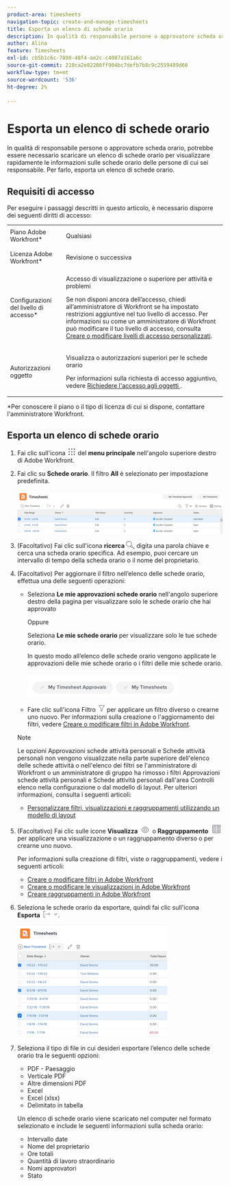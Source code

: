 ```yaml
---
product-area: timesheets
navigation-topic: create-and-manage-timesheets
title: Esporta un elenco di schede orario
description: In qualità di responsabile persone o approvatore scheda orario, potrebbe essere necessario scaricare un elenco di schede orario per visualizzare rapidamente le informazioni sulle schede orario delle persone di cui sei responsabile. Per farlo, esporta un elenco di schede orario.
author: Alina
feature: Timesheets
exl-id: cb5b1c6c-7800-48f4-ae2c-c4007a161a6c
source-git-commit: 210ca2e82286ff904bc7defb7b8c9c2559489d66
workflow-type: tm+mt
source-wordcount: '536'
ht-degree: 2%

---
```


# Esporta un elenco di schede orario

In qualità di responsabile persone o approvatore scheda orario, potrebbe essere necessario scaricare un elenco di schede orario per visualizzare rapidamente le informazioni sulle schede orario delle persone di cui sei responsabile. Per farlo, esporta un elenco di schede orario.

## Requisiti di accesso

Per eseguire i passaggi descritti in questo articolo, è necessario disporre dei seguenti diritti di accesso:

<table style="table-layout:auto"> 
 <col> 
 <col> 
 <tbody> 
  <tr> 
   <td role="rowheader">Piano Adobe Workfront*</td> 
   <td> <p>Qualsiasi</p> </td> 
  </tr> 
  <tr> 
   <td role="rowheader">Licenza Adobe Workfront*</td> 
   <td> <p>Revisione o successiva</p> </td> 
  </tr> 
  <tr> 
   <td role="rowheader">Configurazioni del livello di accesso*</td> 
   <td> <p>Accesso di visualizzazione o superiore per attività e problemi</p> <p>Se non disponi ancora dell’accesso, chiedi all’amministratore di Workfront se ha impostato restrizioni aggiuntive nel tuo livello di accesso. Per informazioni su come un amministratore di Workfront può modificare il tuo livello di accesso, consulta <a href="../../administration-and-setup/add-users/configure-and-grant-access/create-modify-access-levels.md" class="MCXref xref">Creare o modificare livelli di accesso personalizzati</a>.</p> </td> 
  </tr> 
  <tr> 
   <td role="rowheader">Autorizzazioni oggetto</td> 
   <td> <p>Visualizza o autorizzazioni superiori per le schede orario</p> <p>Per informazioni sulla richiesta di accesso aggiuntivo, vedere <a href="../../workfront-basics/grant-and-request-access-to-objects/request-access.md" class="MCXref xref">Richiedere l'accesso agli oggetti </a>.</p> </td> 
  </tr> 
 </tbody> 
</table>

*Per conoscere il piano o il tipo di licenza di cui si dispone, contattare l&#39;amministratore Workfront.

## Esporta un elenco di schede orario

1. Fai clic sull&#39;icona ![](assets/main-menu-icon.png) del **menu principale** nell&#39;angolo superiore destro di Adobe Workfront.

1. Fai clic su **Schede orario**. Il filtro **All** è selezionato per impostazione predefinita.

   ![](assets/timesheet-list-one-timesheet-selected-nwe-350x70.png)

1. (Facoltativo) Fai clic sull&#39;icona **ricerca** ![](assets/search-icon.png), digita una parola chiave e cerca una scheda orario specifica. Ad esempio, puoi cercare un intervallo di tempo della scheda orario o il nome del proprietario.

1. (Facoltativo) Per aggiornare il filtro nell’elenco delle schede orario, effettua una delle seguenti operazioni:

   * Seleziona **Le mie approvazioni schede orario** nell&#39;angolo superiore destro della pagina per visualizzare solo le schede orario che hai approvato

     Oppure

     Seleziona **Le mie schede orario** per visualizzare solo le tue schede orario.

     In questo modo all’elenco delle schede orario vengono applicate le approvazioni delle mie schede orario o i filtri delle mie schede orario.

     ![](assets/my-timesheet-approvals-my-timesheets-pills-on-timesheets-list-nwe-350x58.png)

   * Fare clic sull&#39;icona Filtro ![](assets/filter-nwepng.png) per applicare un filtro diverso o crearne uno nuovo. Per informazioni sulla creazione o l&#39;aggiornamento dei filtri, vedere [Creare o modificare filtri in Adobe Workfront](../../reports-and-dashboards/reports/reporting-elements/create-filters.md).

   >[!NOTE]
   >
   >Le opzioni Approvazioni schede attività personali e Schede attività personali non vengono visualizzate nella parte superiore dell&#39;elenco delle schede attività o nell&#39;elenco dei filtri se l&#39;amministratore di Workfront o un amministratore di gruppo ha rimosso i filtri Approvazioni schede attività personali e Schede attività personali dall&#39;area Controlli elenco nella configurazione o dal modello di layout. Per ulteriori informazioni, consulta i seguenti articoli:
   >
   >   
   >   
   >   * [Personalizzare filtri, visualizzazioni e raggruppamenti utilizzando un modello di layout](../../administration-and-setup/customize-workfront/use-layout-templates/customize-fvg-list-controls-layout-template.md)
   >   
   >

1. (Facoltativo) Fai clic sulle icone **Visualizza** ![](assets/view-icon.png) o **Raggruppamento** ![](assets/grouping.png) per applicare una visualizzazione o un raggruppamento diverso o per crearne uno nuovo.

   Per informazioni sulla creazione di filtri, viste o raggruppamenti, vedere i seguenti articoli:

   * [Creare o modificare filtri in Adobe Workfront](../../reports-and-dashboards/reports/reporting-elements/create-filters.md)
   * [Creare o modificare le visualizzazioni in Adobe Workfront](../../reports-and-dashboards/reports/reporting-elements/create-edit-views.md)
   * [Creare raggruppamenti in Adobe Workfront](../../reports-and-dashboards/reports/reporting-elements/create-groupings.md)

1. Seleziona le schede orario da esportare, quindi fai clic sull&#39;icona **Esporta** ![](assets/export-38x15.png).

   ![](assets/all-timesheets-list-with-export-button-nwe-350x262.png)

1. Seleziona il tipo di file in cui desideri esportare l’elenco delle schede orario tra le seguenti opzioni:

   * PDF - Paesaggio
   * Verticale PDF
   * Altre dimensioni PDF
   * Excel
   * Excel (xlsx)
   * Delimitato in tabella

   Un elenco di schede orario viene scaricato nel computer nel formato selezionato e include le seguenti informazioni sulla scheda orario:

   * Intervallo date
   * Nome del proprietario
   * Ore totali
   * Quantità di lavoro straordinario
   * Nomi approvatori
   * Stato
